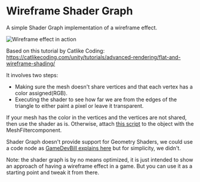 # Wireframe Shader Graph
A simple Shader Graph implementation of a wireframe effect.

![Wireframe effect in action](https://github.com/ArturoNereu/WireframeShaderGraph/blob/main/Turntable_01.gif)

Based on this tutorial by Catlike Coding: https://catlikecoding.com/unity/tutorials/advanced-rendering/flat-and-wireframe-shading/

It involves two steps:

- Making sure the mesh doesn't share vertices and that each vertex has a color assigned(RGB).
- Executing the shader to see how far we are from the edges of the triangle to either paint a pixel or leave it transparent.

If your mesh has the color in the vertices and the vertices are not shared, then use the shader as is. Otherwise, attach [this script](https://github.com/ArturoNereu/WireframeShaderGraph/blob/main/Assets/Scripts/MeshDataBuilder.cs) to the object with the MeshFiltercomponent.

Shader Graph doesn't provide support for Geometry Shaders, we could use a code node as [GameDevBill explains here](https://gamedevbill.com/geometry-shaders-in-urp/) but for simplicity, we didn't.

Note: the shader graph is by no means optimized, it is just intended to show an approach of having a wireframe effect in a game. But you can use it as a starting point and tweak it from there.
